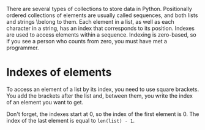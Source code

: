 There are several types of collections to store data in Python. Positionally ordered collections of elements are usually called sequences, and both lists and strings 
\belong to them. Each element in a list, as well as each character in a string, has an index that corresponds to its position. Indexes are used to access elements 
within a sequence. Indexing is zero-based, so if you see a person who counts from zero, 
you must have met a programmer.

# Indexes of elements
To access an element of a list by its index, you need to use square brackets. 
You add the brackets after the list and, between them, you write the index of an element you want to get.

Don't forget, the indexes start at 0, so the index of the first element is 0. The index of the last element is equal to `len(list) - 1`.

